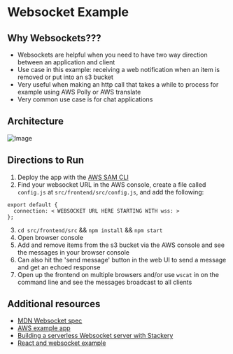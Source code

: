 # Websocket Example

## Why Websockets???
- Websockets are helpful when you need to have two way direction between an application and client
- Use case in this example: receiving a web notification when an item is removed or put into an s3 bucket
- Very useful when making an http call that takes a while to process for example using AWS Polly or AWS translate
- Very common use case is for chat applications

## Architecture
![Image](https://user-images.githubusercontent.com/12616554/68964327-ead78f00-078d-11ea-927f-b9dbccd911f8.png)

## Directions to Run
1. Deploy the app with the [AWS SAM CLI](https://docs.aws.amazon.com/serverless-application-model/latest/developerguide/serverless-sam-cli-install.html)
2. Find your websocket URL in the AWS console, create a file called `config.js` at `src/frontend/src/config.js`, and add the following:
  ```
  export default {
    connection: < WEBSOCKET URL HERE STARTING WITH wss: >
  };
  ```
3. `cd src/frontend/src` && `npm install` && `npm start`
4. Open browser console
5. Add and remove items from the s3 bucket via the AWS console and see the messages in your browser console
6. Can also hit the 'send message' button in the web UI to send a message and get an echoed response
7. Open up the frontend on multiple browsers and/or use `wscat` in on the command line and see the messages broadcast to all clients

## Additional resources
- [MDN Websocket spec](https://developer.mozilla.org/en-US/docs/Web/API/WebSocket)
- [AWS example app](https://github.com/aws-samples/simple-websockets-chat-app)
- [Building a serverless Websocket server with Stackery](https://aws.amazon.com/blogs/apn/building-a-simple-serverless-websocket-with-stackery-and-aws/)
- [React and websocket example](https://blog.bitlabstudio.com/a-simple-chat-app-with-react-node-and-websocket-35d3c9835807)
